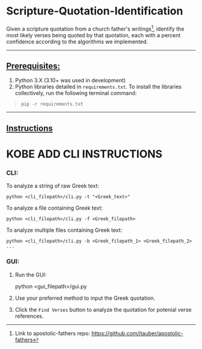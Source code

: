 # Scripture-Quotation-Identification

Given a scripture quotation from a church father's writings[^1], identify the most likely verses being quoted by that quotation, each with a percent confidence according to the algorithms we implemented.

<add stuff about using the various interfaces>

---

## <ins>Prerequisites:</ins>
1. Python 3.X (3.10+ was used in development)
2. Python libraries detailed in `requirements.txt`. To install the libraries collectively, run the following terminal command:
> `pip -r requirements.txt`

---

## <ins>Instructions</ins>

# KOBE ADD CLI INSTRUCTIONS
### CLI:
To analyze a string of raw Greek text:

    python <cli_filepath>/cli.py -t "<Greek_text>"

To analyze a file containing Greek text:

    python <cli_filepath>/cli.py -f <Greek_filepath>

To analyze multiple files containing Greek text:

    python <cli_filepath>/cli.py -b <Greek_filepath_1> <Greek_filepath_2> ...

### GUI:
1. Run the GUI:

    python <gui_filepath>/gui.py
    
2. Use your preferred method to input the Greek quotation.
3. Click the `Find Verses` button to analyze the quotation for potenial verse references.

[^1]: Link to apostolic-fathers repo: https://github.com/jtauber/apostolic-fathers

